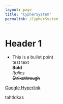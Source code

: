 ```yaml
---
layout: page
title: "CypherSystem"
permalink: /CypherSystem
---
```

# Header 1

- This is a bullet point  
test text  
**Bold**  
_Italics_  
~~Strikethrough~~

[Google Hyperlink](https://www.google.com.au)

tahtldkas